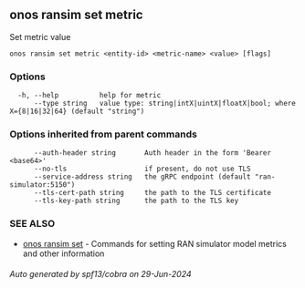 <!--
SPDX-FileCopyrightText: 2019-present Open Networking Foundation <info@opennetworking.org>

SPDX-License-Identifier: Apache-2.0
-->

## onos ransim set metric

Set metric value

```
onos ransim set metric <entity-id> <metric-name> <value> [flags]
```

### Options

```
  -h, --help          help for metric
      --type string   value type: string|intX|uintX|floatX|bool; where X={8|16|32|64} (default "string")
```

### Options inherited from parent commands

```
      --auth-header string       Auth header in the form 'Bearer <base64>'
      --no-tls                   if present, do not use TLS
      --service-address string   the gRPC endpoint (default "ran-simulator:5150")
      --tls-cert-path string     the path to the TLS certificate
      --tls-key-path string      the path to the TLS key
```

### SEE ALSO

* [onos ransim set](onos_ransim_set.md)	 - Commands for setting RAN simulator model metrics and other information

###### Auto generated by spf13/cobra on 29-Jun-2024
